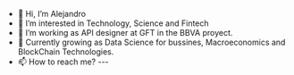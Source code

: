 - 👋 Hi, I’m Alejandro
- 👀 I’m interested in Technology, Science and Fintech
- 🌱 I’m working as API designer at GFT in the BBVA proyect.
- 💪 Currently growing as Data Science for bussines, Macroeconomics and BlockChain Technologies.
- 📫 How to reach me? ---

<!---
arrdguez/arrdguez is a ✨ special ✨ repository because its `README.md` (this file) appears on your GitHub profile.
You can click the Preview link to take a look at your changes.
--->
